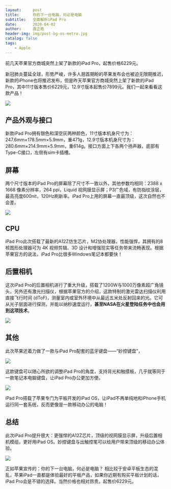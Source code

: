 ```yaml
---
layout:     post
title:      你的下一台电脑，何必是电脑
subtitle:   全面解析iPad Pro
date:       2020-04-02
author:     虞正皓
header-img: img/post-bg-os-metro.jpg
catalog: false
tags:
    - Apple
---
```

前几天苹果官方商城突然上架了新款的iPad Pro，起售价格6229元。

新冠肺炎蔓延全球，形势严峻，许多人翘首期盼的苹果发布会也被迫无限期推迟，新款的iPhone也将推迟发布，但是昨天苹果官方商城突然上架了新款的iPad Pro，其中11寸版本售价6229元，12.9寸版本起售价7899元。我们一起来看看这款产品！

![](https://tva1.sinaimg.cn/large/00831rSTly1gdf25jurnmj30ht0cqjvb.jpg)

## 产品外观与接口
新款iPad Pro拥有银色和深空灰两种颜色，11寸版本机身尺寸为：247.6mm×178.5mm×5.9mm，重471g，12.9寸版本机身尺寸为：280.6mm×214.9mm×5.9mm，重614g。接口方面上下各两个扬声器，底部有Type-C接口，左侧有sim卡插槽。

## 屏幕
两个尺寸版本的iPad Pro的屏幕除了尺寸不一致以外，其他参数均相同：2388 x 1668 像素分辨率，264 ppi，Liquid 视网膜显示屏；P3广色域，有防指纹涂层，最高亮度600nit，120Hz刷新率。iPad Pro上用的屏幕一直最顶级，这次自然也不会差。

![](https://tva1.sinaimg.cn/large/00831rSTly1gdf277estbj30ht0cqq9s.jpg)

## CPU
iPad Pro此次搭载了最新的A12Z仿生芯片，M2协处理器，性能强悍，其拥有的8 核图形处理器可为 4K 视频剪辑、3D 设计和增强现实等任务带来流畅表现。根据苹果官方的说法，iPad Pro比很多Windows笔记本都要快！

## 后置相机
这次iPad Pro的后置相机进行了重大升级，搭载了1200W与1000万像素超广角镜头，另外还有激光扫描仪，根据苹果官方的介绍，这款特制的激光雷达扫描仪利用直接飞行时间 (dToF)，测量室内或室外环境中从最远五米处反射回来的光。它可从光子层面进行探测，并能以纳秒速度运行，**甚至NASA在火星登陆任务中也会用到这项技术**。

![](https://tva1.sinaimg.cn/large/00831rSTly1gdf28s164oj30ht0fwtfk.jpg)

## 其他
此次苹果还着力做了一款与iPad Pro配套的蓝牙键盘——“妙控键盘”，

![](https://tva1.sinaimg.cn/large/00831rSTly1gdf2a1zt4zj30f90bpgmd.jpg)

这款键盘可以随心所欲的调整iPad Pro的角度，支持背光和触摸板，几乎就等同于一款笔记本电脑键盘，让iPad Pro办公更加方便。

![](https://tva1.sinaimg.cn/large/00831rSTly1gdf2b1kdsvj30h30fb45y.jpg)

iPad Pro搭载了苹果专门为平板开发的iPad OS，让iPad不再单纯地和iPhone手机运行同一套系统，反而更像是一款移动办公的电脑！

## 总结
此次iPad Pro提升很大：更强悍的A12Z芯片，顶级的视网膜显示屏，升级后置相机模组，更好用iPad OS。妙控键盘与出触控笔可以给用户带来顶级的移动办公体验。

![](https://tva1.sinaimg.cn/large/00831rSTly1gdf2ccgwr8j30cy08k776.jpg)

正如苹果宣传的：你的下一台电脑，何必是电脑？
相比较于安卓平板生态的混乱，苹果iPad一直都是体验最好的平板产品，如果你近期有购买平板计划的话，iPad Pro会是不错的选择。当然价格也相对昂贵。起售价6229元。


